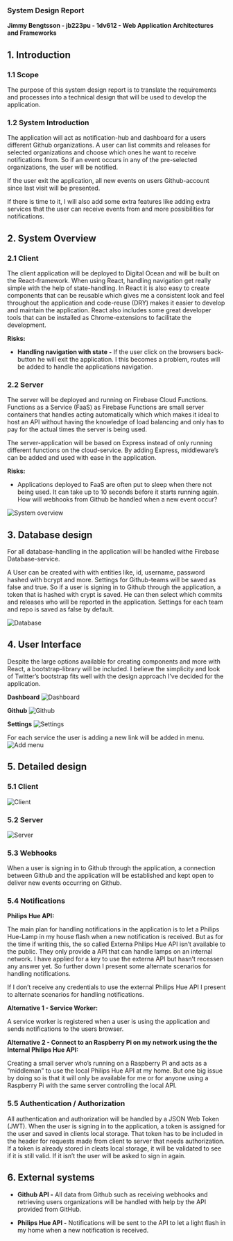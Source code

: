 ### System Design Report

**Jimmy Bengtsson - jb223pu - 1dv612 - Web Application Architectures and Frameworks**


## 1. Introduction


### 1.1 Scope

The purpose of this system design report is to translate the requirements and processes into a technical design that will be used to develop the application.

### 1.2 System Introduction

The application will act as notification-hub and dashboard for a users different Github organizations.
A user can list commits and releases for selected organizations and choose which ones he want to receive notifications from. So if an event occurs in any of the pre-selected organizations, the user will be notified.

If the user exit the application, all new events on users Github-account since last visit will be presented.

If there is time to it, I will also add some extra features like adding extra services that the user can receive events from and more possibilities for notifications.


## 2. System Overview


### 2.1 Client

The client application will be deployed to Digital Ocean and will be built on the React-framework. 
When using React, handling navigation get really simple with the help of state-handling. In React it is also easy to create components that can be reusable which gives me a consistent look and feel throughout the application and code-reuse (DRY) makes it easier to develop and maintain the application.
React also includes some great developer tools that can be installed as Chrome-extensions to facilitate the development.

**Risks:**

  * **Handling navigation with state -** If the user click on the browsers back-button he will exit the application. I this becomes a problem, routes will be added to handle the applications navigation.

### 2.2 Server

The server will be deployed and running on Firebase Cloud Functions. Functions as a Service (FaaS) as Firebase Functions are small server containers that handles acting automatically which which makes it ideal to host an API without having the knowledge of load balancing and only has to pay for the actual times the server is being used.

The server-application will be based on Express instead of only running different functions on the cloud-service. By adding Express, middleware’s can be added and used with ease in the application. 


**Risks:**

  * Applications deployed to FaaS are often put to sleep when there not being used. It can take up to 10 seconds before it starts running again. How will webhooks from Github be handled when a new event occur?
  
![System overview](./wiki-img/system-overview.png)

## 3. Database design

For all database-handling in the application will be handled withe Firebase Database-service.

A User can be created with with entities like, id, username, password hashed with bcrypt and more. Settings for Github-teams will be saved as false and true. So if a user is signing in to Github through the application, a token that is hashed with crypt is saved. He can then select which commits and releases who will be reported in the application. Settings for each team and repo is saved as false by default.

![Database](./wiki-img/database.png)

## 4. User Interface

Despite the large options available for creating components and more with React, a bootstrap-library will be included. I believe the simplicity and look of Twitter’s bootstrap fits well with the design approach I’ve decided for the application.

**Dashboard**
![Dashboard](./wiki-img/web-mockup.png)

**Github**
![Github](./wiki-img/web-mockup-github.png)

**Settings**
![Settings](./wiki-img/web-mockup-settings-github.png)

For each service the user is adding a new link will be added in menu.
![Add menu](./wiki-img/add-webhook.png)

## 5. Detailed design


### 5.1 Client

![Client](./wiki-img/client.png)

### 5.2 Server

![Server](./wiki-img/server.png)

### 5.3 Webhooks

When a user is signing in to Github through the application, a connection between Github and the application will be established and kept open to deliver new events occurring on Github.

### 5.4 Notifications

**Philips Hue API:**

The main plan for handling notifications in the application is to let a Philips Hue-Lamp in my house flash when a new notification is received. But as for the time if writing this, the so called Externa Philips Hue API isn’t available to the public. They only provide a API that can handle lamps on an internal network.
I have applied for a key to use the externa API but hasn’t recessen any answer yet. So further down I present some alternate scenarios for handling notifications. 

If I don’t receive any credentials to use the external Philips Hue API I present to alternate scenarios for handling notifications.

**Alternative 1 - Service Worker:**

A service worker is registered when a user is using the application and sends notifications to the users browser.

**Alternative 2 - Connect to an Raspberry Pi on my network using the the Internal Philips Hue API:**

Creating a small server who’s running on a Raspberry Pi and acts as a ”middleman” to use the local Philips Hue API at my home. But one big issue by doing so is that it will only be available for me or for anyone using a Raspberry Pi with the same server controlling the local API. 

### 5.5 Authentication / Authorization

All authentication and authorization will be handled by a JSON Web Token (JWT).  When the user is signing in to the application, a token is assigned for the user and saved in clients local storage.
That token has to be included in the header for requests made from client to server that needs authorization. 
If a token is already stored in cleats local storage, it will be validated to see if it is still valid. If it isn’t the user will be asked to sign in again.

## 6. External systems

  * **Github API -** All data from Github such as receiving webhooks and retrieving users organizations will be handled with help by the API provided from GitHub.

  * **Philips Hue API -** Notifications will be sent to the API to let a light flash in my home when a new notification is received.
